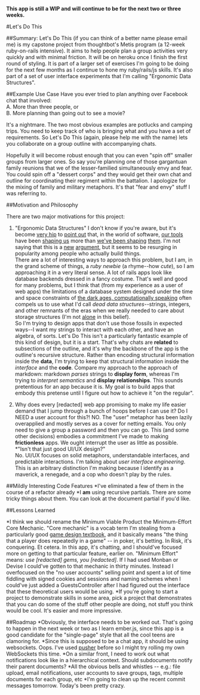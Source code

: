 __This app is still a WIP and will continue to be for the next two or three
weeks.__

#Let's Do This

##Summary:
  Let's Do This (if you can think of a better name please email me) is my
capstone project from thoughtbot's Metis program (a 12-week ruby-on-rails
intensive). It aims to help people plan a group activities very quickly and with
minimal friction. It will be on heroku once I finish the first round of styling.
It is part of a larger set of exercises I'm going to be doing for the next few
months as I continue to hone my ruby/rails/js skills. It's also part of a set
of user interface experiments that I'm calling "Ergonomic Data Structures".

##Example Use Case
Have you ever tried to plan anything over Facebook chat that involved:  
  A. More than three people, or  
  B. More planning than going out to see a movie?  

It's a nightmare. The two most obvious examples are potlucks and camping trips.
You need to keep track of who is bringing what and you have a set of
requirements. So Let's Do This (again, please help me with the name) lets you
collaborate on a group outline with accompanying chats.

Hopefully it will become robust enough that you can even "spin off" smaller
groups from larger ones. So say you're planning one of those gargantuan family
reunions that we of the lesser-familied simultaneously envy and fear. You could
spin off a "dessert corps" and they would get their own chat and outline for
coordinating their regiment within the battalion. I apologize for the mixing of
family and military metaphors. It's that "fear and envy" stuff I was referring
to.

##Motivation and Philosophy

There are two major motivations for this project:

1. "Ergonomic Data Structures"
  I don't know if you're aware, but it's become [very
hip](http://vimeo.com/64895205) to [point out](http://vimeo.com/36579366) that,
in the world of software,
[our tools](https://www.youtube.com/watch?v=52SVAMM3V78) have been [shaping
us](http://vimeo.com/71278954) more than [we've been
shaping](http://vimeo.com/67076984)
[them](http://www.softdistrict.com/wp-content/uploads/2009/11/medical-software2.jpg).
I'm not saying that this is a [new](http://en.wikipedia.org/wiki/Alan_Kay)
[argument](http://en.wikipedia.org/wiki/Douglas_Engelbart), but it seems to be
resurging in popularity among people who actually build things.  
  There are a lot of interesting ways to approach this problem, but I am, in the
grand scheme of things, a *ruby newbie* (a rhyme--how *cute*), so I am
approaching it in a very literal sense. A lot of rails apps look like database
backends dressed in a fancy costume. That's well and good for many problems, but
I think that (from my experience as a user of web apps) the limitations of a
database system designed under the time and space constraints of [the dark ages,
computationally speaking](http://en.wikipedia.org/wiki/SQL#History) often
compels us to use what I'd call *dead data structures*--strings, integers, and
other remnants of the eras when we really needed to care about storage
structures (I'm not [alone](https://www.youtube.com/watch?v=Cym4TZwTCNU
) in this belief).  
  So I'm trying to design apps that don't use those fossils in
expected ways--I want my strings to interact with each other, and have an
algebra, of sorts. Let's Do This isn't a particularly fantastic example of this
kind of design, but it is a start. That's why chats are **related** to subsections
of the outline, and it's why the backbone of the app is the outline's recursive
structure. Rather than encoding structural information inside the **data**, I'm
trying to keep that structural information inside the *interface* and the
**code**. Compare my approach to the approach of markdown: markdown *parses*
strings to **display form**, whereas I'm trying to *interpret semantics* and
**display relationships**. This sounds pretentious for an app because it is. My
goal is to build apps that embody this pretense until I figure out how to
achieve it "on the regular".

2. Why does every [redacted] web app promising to make my life easier demand
that I jump through a bunch of hoops before I can use it? Do I NEED a user
account for this?! NO. The "user" metaphor has been lazily overapplied and
mostly serves as a cover for netting emails. You only need to give a group a
password and then you can go.
  This (and some other decisions) embodies a commitment I've made to making
**frictionless** apps. We ought interrupt the user as little as possible.
*"Isn't that just good UI/UX design?"  
  No. UI/UX focuses on solid metaphors, understandable interfaces, and
predictable interactions. I'm talking about *user interface engineering*. This
is an arbitrary distinction I'm making because I identify as a maverick, a
renegade, and a cop who doesn't play by the rules.

##Mildly Interesting Code Features
*I've eliminated a few of them in the course of a refactor already
*I **am** using recursive partials. There are some tricky things about them. You
can look at the document partial if you'd like.

##Lessons Learned

*I think we should rename the Minimum Viable Product the Minimum-Effort Core
Mechanic. "Core mechanic" is a vocab term I'm stealing from a particularly good
[game design textbook](http://en.wikipedia.org/wiki/Rules_of_Play), and it
basically means "the thing that a player does repeatedly in a game" -- in poker,
it's betting. In Risk, it's conquering. Et cetera. In this app, it's chatting,
and I should've focused more on getting to that particular feature, earlier on.
"Minimum Effort" means: *use [redacted] gems, you [redacted]*. If I had used
Monban or Devise I could've gotten to that mechanic in thirty minutes. Instead I
overfocused on the "no user accounts" selling point and spent a lot of time
fiddling with signed cookies and sessions and naming schemes when I could've
just added a GuestsController after I had figured out the interface that these
theoretical users would be using.
*If you're going to start a project to demonstrate skills in some area, pick a
project that demonstrates that you can do some of the stuff other people are
doing, not stuff you think would be cool. It's easier and more impressive.

##Roadmap
*Obviously, the interface needs to be worked out. That's going to happen in
the next week or two as I learn ember.js, since this app is a good candidate for
the "single-page" style that all the cool teens are clamoring for.
*Since this is supposed to be a chat app, it should be using websockets.
Oops. I've used [pusher](https://pusher.com/) before so I might try rolling my
own WebSockets this time.
*On a similar front, I need to work out what notifications look like in a
hierarchical context. Should subdocuments notify their parent documents?
*All the obvious bells and whistles -- e.g.: file upload, email notifications,
user accounts to save groups, tags, multiple documents for each group, etc
*I'm going to clean up the recent commit messages tomorrow. Today's been
pretty crazy.
